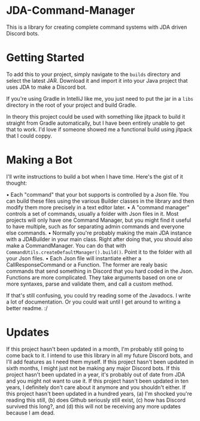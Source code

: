 # JDA-Command-Manager
This is a library for creating complete command systems with JDA driven Discord bots.

# Getting Started

To add this to your project, simply navigate to the `builds` directory and select the latest JAR. Download it and import it into your Java project that uses JDA to make a Discord bot.

If you're using Gradle in IntelliJ like me, you just need to put the jar in a `libs` directory in the root of your project and build Gradle.

In theory this project could be used with something like jitpack to build it straight from Gradle automatically, but I have been entirely unable to get that to work. I'd love if someone showed me a functional build using jitpack that I could coppy.

# Making a Bot

I'll write instructions to build a bot when I have time. Here's the gist of it thought:

• Each "command" that your bot supports is controlled by a Json file. You can build these files using the various Builder classes in the library and then modify them more precisely in a text editor later.
• A "command manager" controls a set of commands, usually a folder with Json files in it. Most projects will only have one Command Manager, but you might find it useful to have multiple, such as for separating admin commands and everyone else commands.
• Normally you're probably making the main JDA instance with a JDABuilder in your main class. Right after doing that, you should also make a CommandManager. You can do that with `CommandUtils.createDefaultManager().build()`. Point it to the folder with all your Json files.
• Each Json file will instantiate either a CallResponseCommand or a Function. The former are realy basic commands that send something in Discord that you hard coded in the Json. Functions are more complicated. They take arguments based on one or more syntaxes, parse and validate them, and call a custom method.

If that's still confusing, you could try reading some of the Javadocs. I write a lot of documentation. Or you could wait until I get around to writing a better readme. :/

# Updates

If this project hasn't been updated in a month, I'm probably still going to come back to it. I intend to use this library in all my future Discord bots, and I'll add features as I need them myself. If this project hasn't been updated in sixth months, I might just not be making any major Discord bots. If this project hasn't been updated in a year, it's probably out of date from JDA and you might not want to use it. If this project hasn't been updated in ten years, I definitely don't care about it anymore and you shouldn't either. If this project hasn't been updated in a hundred years, (a) I'm shocked you're reading this still, (b) does Github seriously still exist, (c) how has Discord survived this long?, and (d) this will not be receiving any more updates because I am dead.
